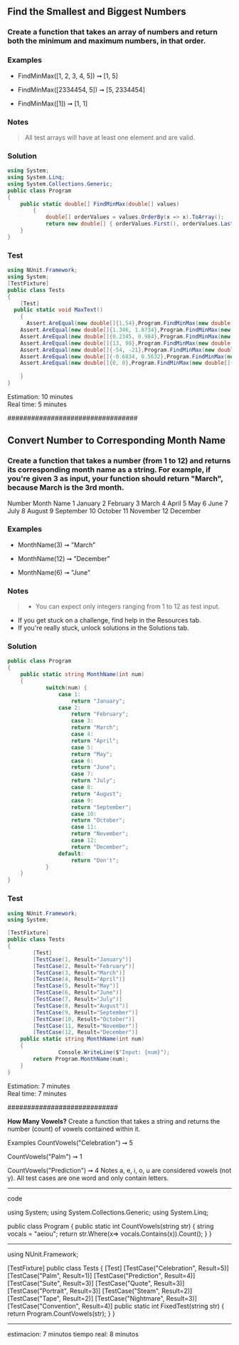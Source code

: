 ## Find the Smallest and Biggest Numbers
### Create a function that takes an array of numbers and return both the minimum and maximum numbers, in that order.

### Examples
- FindMinMax([1, 2, 3, 4, 5]) ➞ [1, 5]

- FindMinMax([2334454, 5]) ➞ [5, 2334454]

- FindMinMax([1]) ➞ [1, 1]

### Notes
> All test arrays will have at least one element and are valid.



### Solution
```cs
using System;
using System.Linq;
using System.Collections.Generic;
public class Program 
{
    public static double[] FindMinMax(double[] values)
        {
            double[] orderValues = values.OrderBy(x => x).ToArray();
            return new double[] { orderValues.First(), orderValues.Last() };
    }
}
```

### Test

```cs
using NUnit.Framework;
using System;
[TestFixture]
public class Tests
{
    [Test]
  public static void MaxText()
    {    
      Assert.AreEqual(new double[]{1,54},Program.FindMinMax(new double[]{14,35,6,1,34,54}));
    Assert.AreEqual(new double[]{1.346, 1.8734},Program.FindMinMax(new double[]{1.346, 1.6532, 1.8734, 1.8723}));
    Assert.AreEqual(new double[]{0.2345, 0.984},Program.FindMinMax(new double[]{0.432, 0.874, 0.523, 0.984, 0.327, 0.2345}));
    Assert.AreEqual(new double[]{13, 98},Program.FindMinMax(new double[]{13, 72, 98, 43, 24, 65, 31}));
    Assert.AreEqual(new double[]{-54, -21},Program.FindMinMax(new double[]{-54, -23, -54, -21}));
    Assert.AreEqual(new double[]{-0.6834, 0.5632},Program.FindMinMax(new double[]{-0.473, -0.6834, -0.1287, 0.5632}));
    Assert.AreEqual(new double[]{0, 0},Program.FindMinMax(new double[]{0, 0, 0, 0}));
    
    }
}
```

Estimation: 10 minutes
<br> Real time: 5 minutes



#################################

## Convert Number to Corresponding Month Name
### Create a function that takes a number (from 1 to 12) and returns its corresponding month name as a string. For example, if you're given 3 as input, your function should return "March", because March is the 3rd month.

Number	Month Name
1	January
2	February
3	March
4	April
5	May
6	June
7	July
8	August
9	September
10	October
11	November
12	December

### Examples
- MonthName(3) ➞ "March"

- MonthName(12) ➞ "December"

- MonthName(6) ➞ "June"

### Notes

> - You can expect only integers ranging from 1 to 12 as test input.
- If you get stuck on a challenge, find help in the Resources tab.
- If you're really stuck, unlock solutions in the Solutions tab.

### Solution
```cs
public class Program 
{
    public static string MonthName(int num) 
    {
			switch(num) {
				case 1: 
					return "January";
				case 2:
					return "February";
					case 3:
					return "March";
					case 4:
					return "April";
					case 5:
					return "May";
					case 6:
					return "June";
					case 7:
					return "July";
					case 8:
					return "August";
					case 9:
					return "September";
					case 10:
					return "October";
					case 11:
					return "November";
					case 12:
					return "December";
				default:
					return "Don't";
			}
    }
}
```

### Test
```cs
using NUnit.Framework;
using System;

[TestFixture]
public class Tests
{
		[Test]
		[TestCase(1, Result="January")]
		[TestCase(2, Result="February")]
		[TestCase(3, Result="March")]
		[TestCase(4, Result="April")]
		[TestCase(5, Result="May")]
		[TestCase(6, Result="June")]
		[TestCase(7, Result="July")]
		[TestCase(8, Result="August")]
		[TestCase(9, Result="September")]
		[TestCase(10, Result="October")]
		[TestCase(11, Result="November")]
		[TestCase(12, Result="December")]
    public static string MonthName(int num) 
    {
				Console.WriteLine($"Input: {num}");
        return Program.MonthName(num);
    }
}
```

Estimation: 7 minutes
<br> Real time: 7 minutes


############################

**How Many Vowels?**
Create a function that takes a string and returns the number (count) of vowels contained within it.

Examples
CountVowels("Celebration") ➞ 5

CountVowels("Palm") ➞ 1

CountVowels("Prediction") ➞ 4
Notes
a, e, i, o, u are considered vowels (not y).
All test cases are one word and only contain letters.

-----
code

using System;
using System.Collections.Generic;
using System.Linq;

public class Program 
{
    public static int CountVowels(string str)
        {
            string vocals = "aeiou";
             return str.Where(x=> vocals.Contains(x)).Count();
        }
}

---
using NUnit.Framework;

[TestFixture]
public class Tests
{
  [Test]
  [TestCase("Celebration", Result=5)]
  [TestCase("Palm", Result=1)]
  [TestCase("Prediction", Result=4)]
  [TestCase("Suite", Result=3)]
  [TestCase("Quote", Result=3)]
  [TestCase("Portrait", Result=3)]
  [TestCase("Steam", Result=2)]
  [TestCase("Tape", Result=2)]
  [TestCase("Nightmare", Result=3)]
  [TestCase("Convention", Result=4)]
    public static int FixedTest(string str)
    {
        return Program.CountVowels(str);
    }
}

----
estimacion: 7 minutos
tiempo real: 8 minutos
